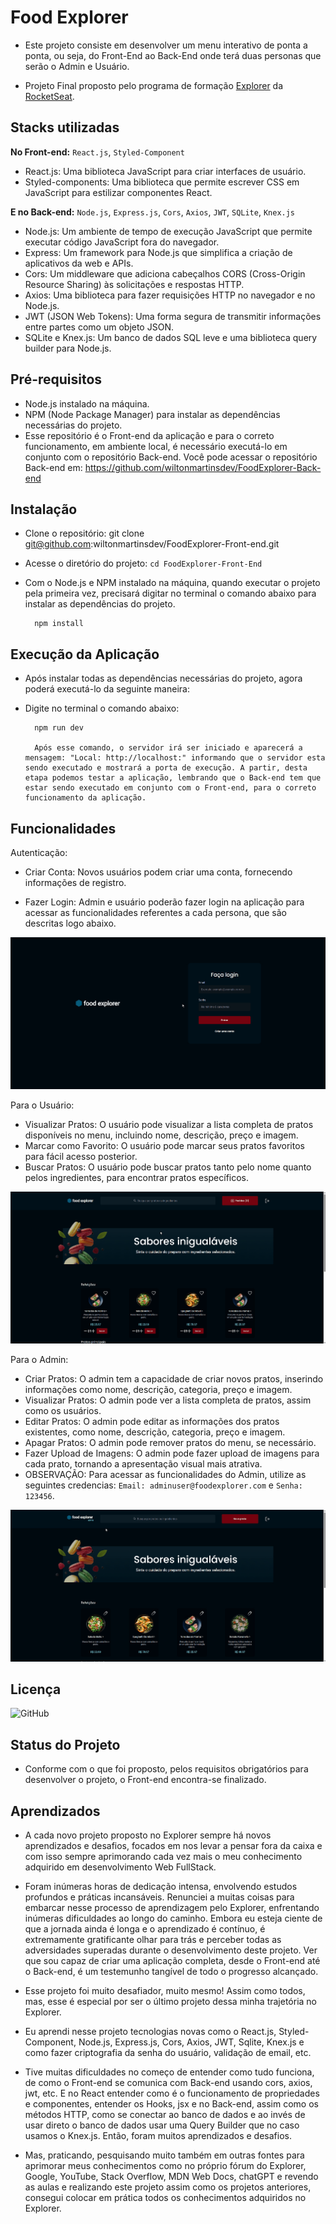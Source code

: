 # Food Explorer

- Este projeto consiste em desenvolver um menu interativo de ponta a ponta, ou seja, do Front-End ao Back-End onde terá duas personas que serão o Admin e Usuário.

- Projeto Final proposto pelo programa de formação [Explorer](https://www.rocketseat.com.br/explorer) da [RocketSeat](https://www.rocketseat.com.br/).


## Stacks utilizadas
  **No Front-end:** `React.js`, `Styled-Component`
  - React.js: Uma biblioteca JavaScript para criar interfaces de usuário.
  - Styled-components: Uma biblioteca que permite escrever CSS em JavaScript para estilizar componentes React.
  
  **E no Back-end:** `Node.js`, `Express.js`, `Cors`, `Axios`, `JWT`, `SQLite`, `Knex.js`
- Node.js: Um ambiente de tempo de execução JavaScript que permite executar código JavaScript fora do navegador.
- Express: Um framework para Node.js que simplifica a criação de aplicativos da web e APIs.
- Cors: Um middleware que adiciona cabeçalhos CORS (Cross-Origin Resource Sharing) às solicitações e respostas HTTP.
- Axios: Uma biblioteca para fazer requisições HTTP no navegador e no Node.js.
- JWT (JSON Web Tokens): Uma forma segura de transmitir informações entre partes como um objeto JSON.
- SQLite e Knex.js: Um banco de dados SQL leve e uma biblioteca query builder para Node.js.


## Pré-requisitos
- Node.js instalado na máquina.
- NPM (Node Package Manager) para instalar as dependências necessárias do projeto.
- Esse repositório é o Front-end da aplicação e para o correto funcionamento, em ambiente local, é necessário executá-lo em conjunto com o repositório Back-end. Você pode acessar o repositório Back-end em: https://github.com/wiltonmartinsdev/FoodExplorer-Back-end


## Instalação
- Clone o repositório: git clone git@github.com:wiltonmartinsdev/FoodExplorer-Front-end.git
- Acesse o diretório do projeto: `cd FoodExplorer-Front-End`
- Com o Node.js e NPM instalado na máquina, quando executar o projeto pela primeira vez, precisará digitar no terminal o comando abaixo para instalar as dependências do projeto.

        npm install


## Execução da Aplicação
- Após instalar todas as dependências necessárias do projeto, agora poderá executá-lo da seguinte maneira:
- Digite no terminal o comando abaixo:

        npm run dev
        
        Após esse comando, o servidor irá ser iniciado e aparecerá a mensagem: "Local: http://localhost:" informando que o servidor esta sendo executado e mostrará a porta de execução. A partir, desta etapa podemos testar a aplicação, lembrando que o Back-end tem que estar sendo executado em conjunto com o Front-end, para o correto funcionamento da aplicação.


## Funcionalidades

Autenticação:

- Criar Conta: Novos usuários podem criar uma conta, fornecendo informações de registro.

- Fazer Login: Admin e usuário poderão fazer login na aplicação para acessar as funcionalidades referentes a cada persona, que são descritas logo abaixo.

<img src="https://github.com/wiltonmartinsdev/FoodExplorer-Front-end/blob/main/src/assets/authenticationRoutes.gif?raw=true" />

Para o Usuário:

- Visualizar Pratos: O usuário pode visualizar a lista completa de pratos disponíveis no menu, incluindo nome, descrição, preço e imagem.
- Marcar como Favorito: O usuário pode marcar seus pratos favoritos para fácil acesso posterior.
- Buscar Pratos: O usuário pode buscar pratos tanto pelo nome quanto pelos ingredientes, para encontrar pratos específicos.

<img src="https://github.com/wiltonmartinsdev/FoodExplorer-Front-end/blob/main/src/assets/userRoutes.gif?raw=true" />  

Para o Admin:

- Criar Pratos: O admin tem a capacidade de criar novos pratos, inserindo informações como nome, descrição, categoria, preço e imagem.
- Visualizar Pratos: O admin pode ver a lista completa de pratos, assim como os usuários.
- Editar Pratos: O admin pode editar as informações dos pratos existentes, como nome, descrição, categoria, preço e imagem.
- Apagar Pratos: O admin pode remover pratos do menu, se necessário.
- Fazer Upload de Imagens: O admin pode fazer upload de imagens para cada prato, tornando a apresentação visual mais atrativa.
- OBSERVAÇÃO: Para acessar as funcionalidades do Admin, utilize as seguintes credencias: `Email: adminuser@foodexplorer.com` e `Senha: 123456`.

<img src="https://github.com/wiltonmartinsdev/FoodExplorer-Front-end/blob/main/src/assets/adminRoutes.gif?raw=true" />  


## Licença
![GitHub](https://img.shields.io/github/license/wiltonmartinsdev/Movie-Notes)


## Status do Projeto
- Conforme com o que foi proposto, pelos requisitos obrigatórios para desenvolver o projeto, o Front-end encontra-se finalizado.


## Aprendizados
- A cada novo projeto proposto no Explorer sempre há novos aprendizados e desafios, focados em nos levar a pensar fora da caixa e com isso sempre aprimorando cada vez mais o meu conhecimento adquirido em desenvolvimento Web FullStack.

- Foram inúmeras horas de dedicação intensa, envolvendo estudos profundos e práticas incansáveis. Renunciei a muitas coisas para embarcar nesse processo de aprendizagem pelo Explorer, enfrentando inúmeras dificuldades ao longo do caminho. Embora eu esteja ciente de que a jornada ainda é longa e o aprendizado é contínuo, é extremamente gratificante olhar para trás e perceber todas as adversidades superadas durante o desenvolvimento deste projeto. Ver que sou capaz de criar uma aplicação completa, desde o Front-end até o Back-end, é um testemunho tangível de todo o progresso alcançado.

- Esse projeto foi muito desafiador, muito mesmo! Assim como todos, mas, esse é especial por ser o último projeto dessa minha trajetória no Explorer.

- Eu aprendi nesse projeto tecnologias novas como o React.js, Styled-Component, Node.js, Express.js, Cors, Axios, JWT, Sqlite, Knex.js e como fazer criptografia da senha do usuário, validação de email, etc.

- Tive muitas dificuldades no começo de entender como tudo funciona, de como o Front-end se comunica com Back-end usando cors, axios, jwt, etc. E no React entender como é o funcionamento de propriedades e componentes, entender os Hooks, jsx e no Back-end, assim como os métodos HTTP, como se conectar ao banco de dados e ao invés de usar direto o banco de dados usar uma Query Builder que no caso usamos o Knex.js. Então, foram muitos aprendizados e desafios.

- Mas, praticando, pesquisando muito também em outras fontes para aprimorar meus conhecimentos como no próprio fórum do Explorer, Google, YouTube, Stack Overflow, MDN Web Docs, chatGPT e revendo as aulas e realizando este projeto assim como os projetos anteriores, consegui colocar em prática todos os conhecimentos adquiridos no Explorer.
